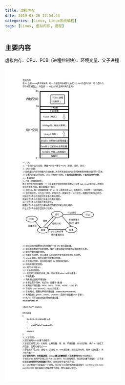 ```yaml
---
title: 虚拟内存
date: 2019-08-26 12:54:44
categories: [Linux, Linux系统编程]
tags: [Linux, 虚拟内存, 进程]
---
```


## 主要内容
虚拟内存、CPU、PCB（进程控制块）、环境变量、父子进程
<!-- more -->
![虚拟内存.png](2019-08-26-虚拟内存/虚拟内存.png)
